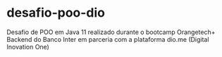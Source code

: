 # desafio-poo-dio
Desafio de POO em Java 11 realizado durante o bootcamp Orangetech+ Backend do Banco Inter em parceria com a plataforma dio.me (Digital Inovation One)
